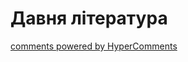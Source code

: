 <div id="hypercomments_widget" class="js-hypercomments-widget invisible"></div>

# Давня література

<div class="js-hypercomments-container">
<a href="http://hypercomments.com" class="hc-link" title="comments widget">comments powered by HyperComments</a>
</div>